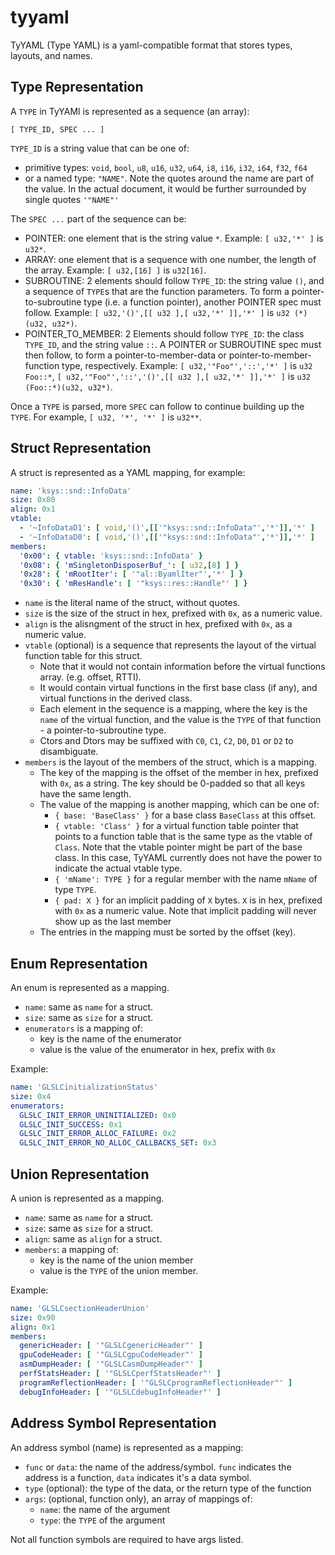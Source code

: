 # tyyaml
TyYAML (Type YAML) is a yaml-compatible format that stores types, layouts, and names.

## Type Representation
A `TYPE` in TyYAMl is represented as a sequence (an array):

```
[ TYPE_ID, SPEC ... ]
```
`TYPE_ID` is a string value that can be one of:
  - primitive types: `void`, `bool`, `u8`, `u16`, `u32`,
    `u64`, `i8`, `i16`, `i32`, `i64`, `f32`, `f64`
  - or a named type: `"NAME"`. Note the quotes around the name are part of the value. In the actual document, it would be further surrounded by single quotes `'"NAME"'`

The `SPEC ...` part of the sequence can be:
  - POINTER: one element that is the string value `*`.
    Example: `[ u32,'*' ]` is `u32*`.
  - ARRAY: one element that is a sequence with one number, the length of the array.
    Example: `[ u32,[16] ]` is `u32[16]`.
  - SUBROUTINE: 2 elements should follow `TYPE_ID`: the string value `()`, and a sequence of `TYPE`s that are the function parameters.
    To form a pointer-to-subroutine type (i.e. a function pointer), another POINTER spec must follow.
    Example: `[ u32,'()',[[ u32 ],[ u32,'*' ]],'*' ]` is `u32 (*)(u32, u32*)`.
  - POINTER_TO_MEMBER: 2 Elements should follow `TYPE_ID`: the class `TYPE_ID`, and the string value `::`.
    A POINTER or SUBROUTINE spec must then follow, to form a pointer-to-member-data or pointer-to-member-function type, respectively.
    Example: `[ u32,'"Foo"','::','*' ]` is `u32 Foo::*`, 
    `[ u32,'"Foo"','::','()',[[ u32 ],[ u32,'*' ]],'*' ]` is `u32 (Foo::*)(u32, u32*)`.

Once a `TYPE` is parsed, more `SPEC` can follow to continue building up the `TYPE`.
For example, `[ u32, '*', '*' ]` is `u32**`.

## Struct Representation
A struct is represented as a YAML mapping, for example:
```yaml
name: 'ksys::snd::InfoData'
size: 0x80
align: 0x1
vtable:
  - '~InfoDataD1': [ void,'()',[['"ksys::snd::InfoData"','*']],'*' ]
  - '~InfoDataD0': [ void,'()',[['"ksys::snd::InfoData"','*']],'*' ]
members:
  '0x00': { vtable: 'ksys::snd::InfoData' }
  '0x08': { 'mSingletonDisposerBuf_': [ u32,[8] ] }
  '0x28': { 'mRootIter': [ '"al::ByamlIter"','*' ] }
  '0x30': { 'mResHandle': [ '"ksys::res::Handle"' ] }
```

- `name` is the literal name of the struct, without quotes.
- `size` is the size of the struct in hex, prefixed with `0x`, as a numeric value.
- `align` is the alisngment of the struct in hex, prefixed with `0x`, as a numeric value.
- `vtable` (optional) is a sequence that represents the layout of the virtual function table for this struct.
  - Note that it would not contain information before the virtual functions array. (e.g. offset, RTTI).
  - It would contain virtual functions in the first base class (if any), and virtual functions in the derived class.
  - Each element in the sequence is a mapping, where the key is the `name` of the virtual function,
    and the value is the `TYPE` of that function - a pointer-to-subroutine type.
  - Ctors and Dtors may be suffixed with `C0`, `C1`, `C2`, `D0`, `D1` or `D2` to disambiguate.
- `members` is the layout of the members of the struct, which is a mapping.
  - The key of the mapping is the offset of the member in hex, prefixed with `0x`, as a string.
    The key should be 0-padded so that all keys have the same length.
  - The value of the mapping is another mapping, which can be one of:
    - `{ base: 'BaseClass' }` for a base class `BaseClass` at this offset.
    - `{ vtable: 'Class' }` for a virtual function table pointer that points to a function table that is the same type
      as the vtable of `Class`. Note that the vtable pointer might be part of the base class.
      In this case, TyYAML currently does not have the power to indicate the actual vtable type.
    - `{ 'mName': TYPE }` for a regular member with the name `mName` of type `TYPE`.
    - `{ pad: X }` for an implicit padding of `X` bytes. `X` is in hex, prefixed with `0x` as a numeric value.
      Note that implicit padding will never show up as the last member
  - The entries in the mapping must be sorted by the offset (key).


## Enum Representation
An enum is represented as a mapping.
- `name`: same as `name` for a struct.
- `size`: same as `size` for a struct.
- `enumerators` is a mapping of:
  - key is the name of the enumerator
  - value is the value of the enumerator in hex, prefix with `0x`

Example:
```yaml
name: 'GLSLCinitializationStatus'
size: 0x4
enumerators:
  GLSLC_INIT_ERROR_UNINITIALIZED: 0x0
  GLSLC_INIT_SUCCESS: 0x1
  GLSLC_INIT_ERROR_ALLOC_FAILURE: 0x2
  GLSLC_INIT_ERROR_NO_ALLOC_CALLBACKS_SET: 0x3
```

## Union Representation
A union is represented as a mapping.
- `name`: same as `name` for a struct.
- `size`: same as `size` for a struct.
- `align`: same as `align` for a struct.
- `members`: a mapping of:
  - key is the name of the union member
  - value is the `TYPE` of the union member.

Example:
```yaml
name: 'GLSLCsectionHeaderUnion'
size: 0x90
align: 0x1
members:
  genericHeader: [ '"GLSLCgenericHeader"' ]
  gpuCodeHeader: [ '"GLSLCgpuCodeHeader"' ]
  asmDumpHeader: [ '"GLSLCasmDumpHeader"' ]
  perfStatsHeader: [ '"GLSLCperfStatsHeader"' ]
  programReflectionHeader: [ '"GLSLCprogramReflectionHeader"' ]
  debugInfoHeader: [ '"GLSLCdebugInfoHeader"' ]
```

## Address Symbol Representation
An address symbol (name) is represented as a mapping:

- `func` or `data`: the name of the address/symbol. `func` indicates the address
  is a function, `data` indicates it's a data symbol.
- `type` (optional): the type of the data, or the return type of the function
- `args`: (optional, function only), an array of mappings of:
  - `name`: the name of the argument
  - `type`: the `TYPE` of the argument

Not all function symbols are required to have args listed.

